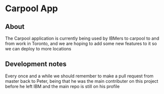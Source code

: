 # Carpool App

## About 

The Carpool application is currently being used by IBMers to carpool to and from work in Toronto, and we are hoping to add some new features to it so we can deploy to more locations

## Development notes

Every once and a while we should remember to make a pull request from master back to Peter, being that he was the main contributer on this project before he left IBM and the main repo is still on his profile
